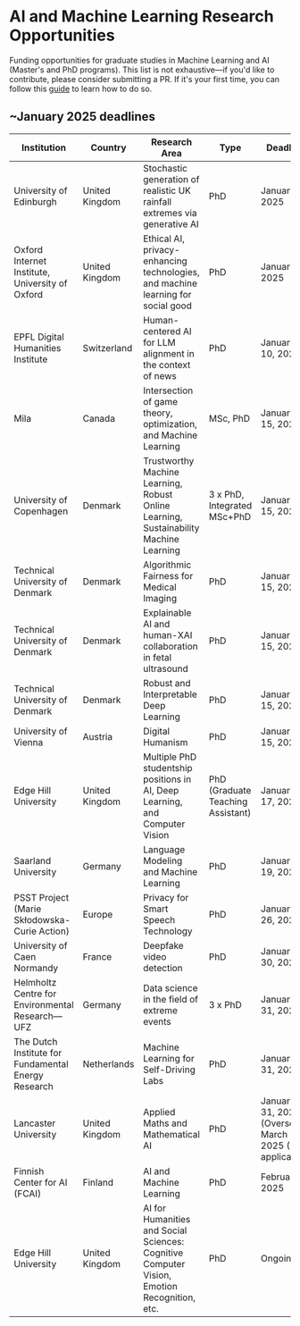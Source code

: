 # AI and Machine Learning Research Opportunities

Funding opportunities for graduate studies in Machine Learning and AI (Master's and PhD programs). This list is not exhaustive—if you'd like to contribute, please consider submitting a PR. If it's your first time, you can follow this [guide](https://github.com/firstcontributions/first-contributions?source=post_page) to learn how to do so.

## ~January 2025 deadlines

| Institution                                    | Country          | Research Area                                                   | Type                     | Deadline                                | Application Link                      |
|------------------------------------------------|------------------|-----------------------------------------------------------------|--------------------------|----------------------------------------|---------------------------------------|
| University of Edinburgh                        | United Kingdom   | Stochastic generation of realistic UK rainfall extremes via generative AI | PhD           | January 6, 2025                         | [Link](https://e4-dtp.ed.ac.uk/e5-dtp/supervisor-led-projects/project?item=1671)                             |
| Oxford Internet Institute, University of Oxford | United Kingdom   | Ethical AI, privacy-enhancing technologies, and machine learning for social good | PhD | January 9, 2025                         | [Link](https://syntheticsociety.oii.ox.ac.uk/openings)                             |
| EPFL Digital Humanities Institute              | Switzerland      | Human-centered AI for LLM alignment in the context of news     | PhD                     | January 10, 2025                        | [Link](https://careers.epfl.ch/job/Lausanne-Doctoral-candidates-in-human-centered-AI-for-LLM-alignment-in-the-context-of-news-%28MSCA-DN%29/940085074/)                             |
| Mila                                           | Canada           | Intersection of game theory, optimization, and Machine Learning | MSc, PhD                | January 15, 2025                        | [Link](https://docs.google.com/forms/d/e/1FAIpQLSeNZMgnYbw9aO1ewpAUyttY1r5fxT6_M11qlbGnZBPV3u5CzA/viewform)                             |
| University of Copenhagen                       | Denmark          | Trustworthy Machine Learning, Robust Online Learning, Sustainability Machine Learning                                   | 3 x PhD, Integrated MSc+PhD | January 15, 2025                        | [Link](https://di.ku.dk/english/about/vacancies/three-phd-fellowships-in-machine-learning/)                             |
| Technical University of Denmark                | Denmark          | Algorithmic Fairness for Medical Imaging                      | PhD                     | January 15, 2025                        | [Link](https://efzu.fa.em2.oraclecloud.com/hcmUI/CandidateExperience/en/sites/CX_1/job/4426/?utm_medium=jobshare)                             |
| Technical University of Denmark                | Denmark          | Explainable AI and human-XAI collaboration in fetal ultrasound | PhD                     | January 15, 2025                        | [Link](https://efzu.fa.em2.oraclecloud.com/hcmUI/CandidateExperience/en/sites/CX_1/job/4424/?utm_medium=jobshare)                             |
| Technical University of Denmark                | Denmark          | Robust and Interpretable Deep Learning                        | PhD                     | January 15, 2025                        | [Link](https://efzu.fa.em2.oraclecloud.com/hcmUI/CandidateExperience/en/sites/CX_1/job/4425/?utm_medium=jobshare)                             |
| University of Vienna                           | Austria          | Digital Humanism                                               | PhD                     | January 15, 2025                        | [Link](https://semantic-systems.org/vienna-doctoral-college-on-digital-humanism/)                             |
| Edge Hill University                           | United Kingdom   | Multiple PhD studentship positions in AI, Deep Learning, and Computer Vision | PhD (Graduate Teaching Assistant) | January 17, 2025 | [Link](https://www.edgehill.ac.uk/departments/support/graduateschool/graduate-positions/computer-science-and-informatics/)                             |
| Saarland University                            | Germany          | Language Modeling and Machine Learning                        | PhD                     | January 19, 2025                        | Contact: dietrich.klakow@lsv.uni-saarland.de |
| PSST Project (Marie Skłodowska-Curie Action)   | Europe           | Privacy for Smart Speech Technology                           | PhD                     | January 26, 2025                        | [Link](https://psst-doctoralnetwork.eu/news/call-for-applications-phd-students-12-positions/)                             |
| University of Caen Normandy                    | France           | Deepfake video detection                                      | PhD                     | January 30, 2025                        | [Link](https://charrierc.users.greyc.fr/internship/FaceSwappingDetection_PhD.pdf)                             |
| Helmholtz Centre for Environmental Research—UFZ | Germany          | Data science in the field of extreme events                   | 3 x PhD                     | January 31, 2025                        | [PhD 1](https://recruitingapp-5128.de.umantis.com/Vacancies/3114/Description/2), [PhD 2](https://recruitingapp-5128.de.umantis.com/Vacancies/3113/Description/2), [PhD 3](https://recruitingapp-5128.de.umantis.com/Vacancies/3112/Description/2)                                   |
| The Dutch Institute for Fundamental Energy Research | Netherlands     | Machine Learning for Self-Driving Labs                        | PhD                     | January 31, 2025                        | [Link](https://www.differ.nl/vacancies/1132453)                             |
| Lancaster University                           | United Kingdom   | Applied Maths and Mathematical AI                             | PhD                     | January 31, 2025 (Overseas), March 31, 2025 (UK applicants) | [Link](https://www.lancaster.ac.uk/maths/research/mars/phds/apply-to-mars/#phd-in-mathematical-ai-604907-1)                             |
| Finnish Center for AI (FCAI)                   | Finland          | AI and Machine Learning                                       | PhD                     | February 2, 2025                        | [Link](https://fcai.fi/winter-2025-researcher-positions-in-ai-and-machine-learning)                             |
| Edge Hill University                           | United Kingdom   | AI for Humanities and Social Sciences: Cognitive Computer Vision, Emotion Recognition, etc. | PhD | Ongoing                                  | [Link](https://www.edgehill.ac.uk/departments/support/graduateschool/graduate-positions/graduate-positions-artificial-intelligence/)                             |
